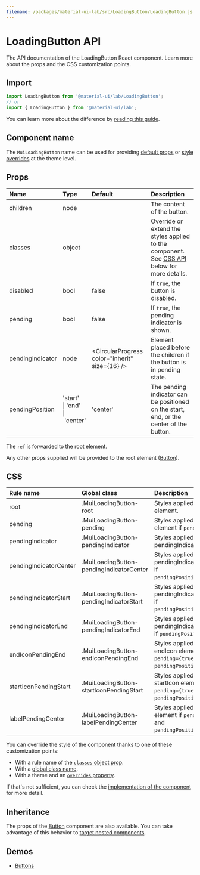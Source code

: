 ```yaml
---
filename: /packages/material-ui-lab/src/LoadingButton/LoadingButton.js
---
```


<!--- This documentation is automatically generated, do not try to edit it. -->

# LoadingButton API

<p class="description">The API documentation of the LoadingButton React component. Learn more about the props and the CSS customization points.</p>

## Import

```js
import LoadingButton from '@material-ui/lab/LoadingButton';
// or
import { LoadingButton } from '@material-ui/lab';
```

You can learn more about the difference by [reading this guide](/guides/minimizing-bundle-size/).



## Component name

The `MuiLoadingButton` name can be used for providing [default props](/customization/globals/#default-props) or [style overrides](/customization/globals/#css) at the theme level.

## Props

| Name | Type | Default | Description |
|:-----|:-----|:--------|:------------|
| <span class="prop-name">children</span> | <span class="prop-type">node</span> |  | The content of the button. |
| <span class="prop-name">classes</span> | <span class="prop-type">object</span> |  | Override or extend the styles applied to the component. See [CSS API](#css) below for more details. |
| <span class="prop-name">disabled</span> | <span class="prop-type">bool</span> | <span class="prop-default">false</span> | If `true`, the button is disabled. |
| <span class="prop-name">pending</span> | <span class="prop-type">bool</span> | <span class="prop-default">false</span> | If `true`, the pending indicator is shown. |
| <span class="prop-name">pendingIndicator</span> | <span class="prop-type">node</span> | <span class="prop-default">&lt;CircularProgress color="inherit" size={16} /></span> | Element placed before the children if the button is in pending state. |
| <span class="prop-name">pendingPosition</span> | <span class="prop-type">'start'<br>&#124;&nbsp;'end'<br>&#124;&nbsp;'center'</span> | <span class="prop-default">'center'</span> | The pending indicator can be positioned on the start, end, or the center of the button. |

The `ref` is forwarded to the root element.

Any other props supplied will be provided to the root element ([Button](/api/button/)).

## CSS

| Rule name | Global class | Description |
|:-----|:-------------|:------------|
| <span class="prop-name">root</span> | <span class="prop-name">.MuiLoadingButton-root</span> | Styles applied to the root element.
| <span class="prop-name">pending</span> | <span class="prop-name">.MuiLoadingButton-pending</span> | Styles applied to the root element if `pending={true}`.
| <span class="prop-name">pendingIndicator</span> | <span class="prop-name">.MuiLoadingButton-pendingIndicator</span> | Styles applied to the pendingIndicator element.
| <span class="prop-name">pendingIndicatorCenter</span> | <span class="prop-name">.MuiLoadingButton-pendingIndicatorCenter</span> | Styles applied to the pendingIndicator element if `pendingPosition="center"`.
| <span class="prop-name">pendingIndicatorStart</span> | <span class="prop-name">.MuiLoadingButton-pendingIndicatorStart</span> | Styles applied to the pendingIndicator element if `pendingPosition="start"`.
| <span class="prop-name">pendingIndicatorEnd</span> | <span class="prop-name">.MuiLoadingButton-pendingIndicatorEnd</span> | Styles applied to the pendingIndicator element if `pendingPosition="end"`.
| <span class="prop-name">endIconPendingEnd</span> | <span class="prop-name">.MuiLoadingButton-endIconPendingEnd</span> | Styles applied to the endIcon element if `pending={true}` and `pendingPosition="end"`.
| <span class="prop-name">startIconPendingStart</span> | <span class="prop-name">.MuiLoadingButton-startIconPendingStart</span> | Styles applied to the startIcon element if `pending={true}` and `pendingPosition="start"`.
| <span class="prop-name">labelPendingCenter</span> | <span class="prop-name">.MuiLoadingButton-labelPendingCenter</span> | Styles applied to the label element if `pending={true}` and `pendingPosition="center"`.

You can override the style of the component thanks to one of these customization points:

- With a rule name of the [`classes` object prop](/customization/components/#overriding-styles-with-classes).
- With a [global class name](/customization/components/#overriding-styles-with-global-class-names).
- With a theme and an [`overrides` property](/customization/globals/#css).

If that's not sufficient, you can check the [implementation of the component](https://github.com/mui-org/material-ui/blob/next/packages/material-ui-lab/src/LoadingButton/LoadingButton.js) for more detail.

## Inheritance

The props of the [Button](/api/button/) component are also available.
You can take advantage of this behavior to [target nested components](/guides/api/#spread).

## Demos

- [Buttons](/components/buttons/)

